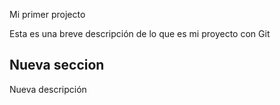 Mi primer projecto



Esta es una breve descripción de lo que es mi proyecto con Git


## Nueva seccion

Nueva descripción